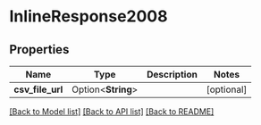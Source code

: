 # InlineResponse2008

## Properties

Name | Type | Description | Notes
------------ | ------------- | ------------- | -------------
**csv_file_url** | Option<**String**> |  | [optional]

[[Back to Model list]](../README.md#documentation-for-models) [[Back to API list]](../README.md#documentation-for-api-endpoints) [[Back to README]](../README.md)


